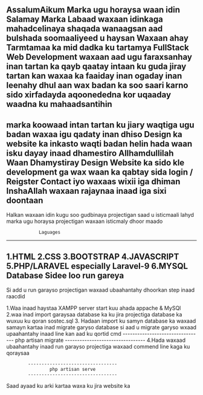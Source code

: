 AssalumAikum Marka ugu horaysa waan idin Salamay
Marka Labaad waxaan idinkaga mahadcelinaya shaqada wanaagsan aad bulshada soomaaliyeed u haysan
Waxaan ahay Tarmtamaa ka mid dadka ku tartamya FullStack Web Development
waxaan aad ugu faraxsanhay inan tartan ka qayb qaatay
intaan ku guda jiray tartan kan waxaa ka faaiday inan ogaday inan leenahy dhul aan wax badan ka 
soo saari karno sido xirfadayda aqoonededna kor uqaaday
waadna ku mahaadsantihin
----------------------------------------------------------------------------------------------------
marka koowaad intan tartan ku jiary waqtiga ugu badan waxaa igu qadaty inan dhiso Design ka 
website ka inkasto waqti badan helin hada waan isku dayay inaad dhamestiro Allhamdullilah 
Waan Dhamystiray Design Website ka sido kle development ga wax waan ka qabtay sida login / Reigster
Contact iyo waxaas wixii iga dhiman InshaAllah waxaan rajaynaa inaad iga sixi doontaan
------------------------------------------------------------------------------------------------
Halkan waxaan idin kugu soo gudbinaya projectigan saad u isticmaali lahyd
marka ugu horaysa projectigan waxaan isticmaly dhoor maado 

				Laguages
-----------------------------------------------------------------
1.HTML
2.CSS
3.BOOTSTRAP
4.JAVASCRIPT
5.PHP/LARAVEL especially Laravel-9
6.MYSQL Database
				Sidee loo run gareya 
---------------------------------------------------------------------------
Si add u run garayso projectigan waxaad ubaahantahy dhoorkan step inaad raacdid

1.Waa inaad haystaa XAMPP server start kuu ahada appache & MySQl
2.waa inad import garaysaa database ka ku jira projectiga
    database ka wuxuu ku qoran sostec.sql
3.  Hadaan import ku samyn database ka waxaad samayn kartaa inad migrate garyso database si
    aad u migrate garyso wxaad upaahantahy inaad line kan aad ku qortid cmd 
			---------------------------------
    				php artisan migrate 
			---------------------------------
4.Hada waxaad ubaahantahy inaad run garayso projectiga waxaad commend line kaga ku qoraysaa

			---------------------------------
    				php artisan serve
			---------------------------------
Saad ayaad ku arki kartaa waxa ku jira website ka